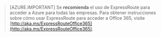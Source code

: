 > [AZURE.IMPORTANT]
Se **recomienda** el uso de ExpressRoute para acceder a Azure para todas las empresas. Para obtener instrucciones sobre cómo usar ExpressRoute para acceder a Office 365, visite [http://aka.ms/ExpressRouteOffice365](http://aka.ms/ExpressRouteOffice365).

<!---HONumber=AcomDC_0615_2016-->